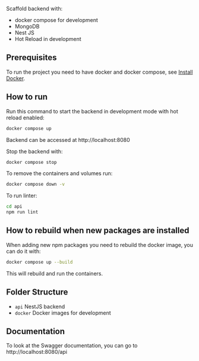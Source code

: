 Scaffold backend with:
- docker compose for development
- MongoDB
- Nest JS
- Hot Reload in development

## Prerequisites

To run the project you need to have docker and docker compose, see [Install Docker](https://docs.docker.com/engine/install/).

## How to run

Run this command to start the backend in development mode with hot reload enabled:
```bash
docker compose up
```

Backend can be accessed at http://localhost:8080

Stop the backend with:
```bash
docker compose stop
```

To remove the containers and volumes run:
```bash
docker compose down -v
```

To run linter:
```bash
cd api
npm run lint
```

## How to rebuild when new packages are installed

When adding new npm packages you need to rebuild the docker image, you can do it with:
```bash
docker compose up --build
```

This will rebuild and run the containers.

## Folder Structure

- `api` NestJS backend
- `docker` Docker images for development

## Documentation

To look at the Swagger documentation, you can go to http://localhost:8080/api